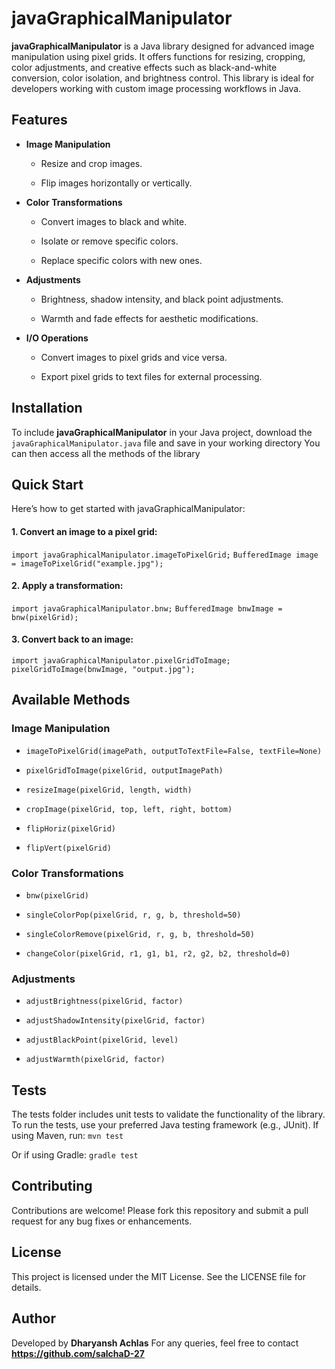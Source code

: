 javaGraphicalManipulator
========================

**javaGraphicalManipulator** is a Java library designed for advanced image manipulation using pixel grids. It offers functions for resizing, cropping, color adjustments, and creative effects such as black-and-white conversion, color isolation, and brightness control. This library is ideal for developers working with custom image processing workflows in Java.

Features
--------

*   **Image Manipulation**
    
    *   Resize and crop images.
        
    *   Flip images horizontally or vertically.
        
*   **Color Transformations**
    
    *   Convert images to black and white.
        
    *   Isolate or remove specific colors.
        
    *   Replace specific colors with new ones.
        
*   **Adjustments**
    
    *   Brightness, shadow intensity, and black point adjustments.
        
    *   Warmth and fade effects for aesthetic modifications.
        
*   **I/O Operations**
    
    *   Convert images to pixel grids and vice versa.
        
    *   Export pixel grids to text files for external processing.
        

Installation
------------

To include **javaGraphicalManipulator** in your Java project, download the `javaGraphicalManipulator.java` file and save in your working directory
You can then access all the methods of the library

Quick Start
-----------

Here’s how to get started with javaGraphicalManipulator:

#### 1\. Convert an image to a pixel grid:

`import javaGraphicalManipulator.imageToPixelGrid;`
`BufferedImage image = imageToPixelGrid("example.jpg");`

#### 2\. Apply a transformation:

`import javaGraphicalManipulator.bnw;`
`BufferedImage bnwImage = bnw(pixelGrid);`

#### 3\. Convert back to an image:

`import javaGraphicalManipulator.pixelGridToImage;`
`pixelGridToImage(bnwImage, "output.jpg");`


Available Methods
-----------------

### **Image Manipulation**

*   `imageToPixelGrid(imagePath, outputToTextFile=False, textFile=None)`
    
*   `pixelGridToImage(pixelGrid, outputImagePath)`
    
*   `resizeImage(pixelGrid, length, width)`
    
*   `cropImage(pixelGrid, top, left, right, bottom)`
    
*   `flipHoriz(pixelGrid)`
    
*   `flipVert(pixelGrid)`
    

### **Color Transformations**

*   `bnw(pixelGrid)`
    
*   `singleColorPop(pixelGrid, r, g, b, threshold=50)`
    
*   `singleColorRemove(pixelGrid, r, g, b, threshold=50)`
    
*   `changeColor(pixelGrid, r1, g1, b1, r2, g2, b2, threshold=0)`
    

### **Adjustments**

*   `adjustBrightness(pixelGrid, factor)`
    
*   `adjustShadowIntensity(pixelGrid, factor)`
    
*   `adjustBlackPoint(pixelGrid, level)`
    
*   `adjustWarmth(pixelGrid, factor)`
    

Tests
-----

The tests folder includes unit tests to validate the functionality of the library. To run the tests, use your preferred Java testing framework (e.g., JUnit). If using Maven, run:
`mvn test`

Or if using Gradle:
`gradle test`

Contributing
------------

Contributions are welcome! Please fork this repository and submit a pull request for any bug fixes or enhancements.

License
-------

This project is licensed under the MIT License. See the LICENSE file for details.

Author
------

Developed by **Dharyansh Achlas** For any queries, feel free to contact **https://github.com/salchaD-27**
